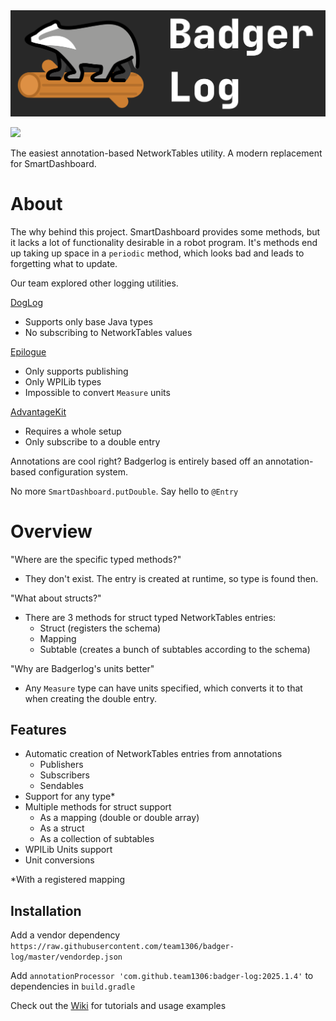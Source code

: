 <img src="badgerlog-logo-banner.png" alt="Badgerlog Logo">

[![](https://jitpack.io/v/team1306/badger-log.svg)](https://jitpack.io/#team1306/badger-log)

The easiest annotation-based NetworkTables utility. A modern replacement for SmartDashboard.

# About

The why behind this project. SmartDashboard provides some methods,
but it lacks a lot of functionality desirable in a robot program.
It's methods end up taking up space in a ` periodic ` method,
which looks bad and leads to forgetting what to update.

Our team explored other logging utilities.

[DogLog](https://github.com/jonahsnider/doglog)

* Supports only base Java types
* No subscribing to NetworkTables values

[Epilogue](https://docs.wpilib.org/en/stable/docs/software/telemetry/robot-telemetry-with-annotations.html)

* Only supports publishing
* Only WPILib types
* Impossible to convert `Measure` units

[AdvantageKit](https://github.com/Mechanical-Advantage/AdvantageKit)

* Requires a whole setup
* Only subscribe to a double entry

Annotations are cool right? Badgerlog is entirely based off an annotation-based configuration system.  

No more
`SmartDashboard.putDouble`. Say hello to `@Entry`

# Overview

"Where are the specific typed methods?"

- They don't exist. The entry is created at runtime, so type is found then.

"What about structs?"

- There are 3 methods for struct typed NetworkTables entries:
  - Struct (registers the schema)
  - Mapping
  - Subtable (creates a bunch of subtables according to the schema)

"Why are Badgerlog's units better"

- Any `Measure` type can have units specified, which converts it to that when creating the double entry.

## Features

* Automatic creation of NetworkTables entries from annotations
  * Publishers
  * Subscribers
  * Sendables
* Support for any type*
* Multiple methods for struct support
  * As a mapping (double or double array)
  * As a struct
  * As a collection of subtables
* WPILib Units support
* Unit conversions

*With a registered mapping

## Installation

Add a vendor dependency
` https://raw.githubusercontent.com/team1306/badger-log/master/vendordep.json `

Add `annotationProcessor 'com.github.team1306:badger-log:2025.1.4'` to dependencies in `build.gradle`

Check out the [Wiki](https://github.com/team1306/badger-log/wiki) for tutorials and usage examples 
